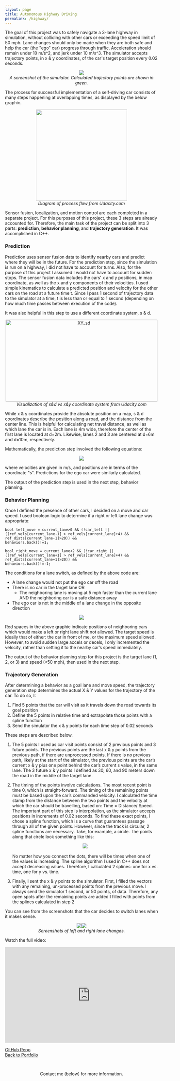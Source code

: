 ```yaml
---
layout: page
title: Autonomous Highway Driving
permalink: /highway/
---
```

The goal of this project was to safely navigate a 3-lane highway in simulation, without colliding with other cars or exceeding the speed limit of 50 mph. Lane changes should only be made when they are both safe and help the car (the "ego" car) progress through traffic. Acceleration should remain under 10 m/s^2, and jerk under 10 m/s^3. The simulator accepts trajectory points, in x & y coordinates, of the car's target position every 0.02 seconds.

<center><img src="https://i.ibb.co/LhpM5jD/HWDriving-Trajectory.png"></center>
<center><i>A screenshot of the simulator. Calculated trajectory points are shown in green.</i></center>

The process for successful implementation of a self-driving car consists of many steps happening at overlapping times, as displayed by the below graphic.

<center><img src="https://i.ibb.co/qJyNHLS/Process-overview.png" width="300"></center>
<center><i>Diagram of process flow from Udacity.com</i></center>

Sensor fusion, localization, and motion control are each completed in a separate project. For this purposes of this project, these 3 steps are already accounted for.
Therefore, the main task of the project can be split into 3 parts: <b>prediction</b>, <b>behavior planning</b>, and <b>trajectory generation</b>. It was accomplished in C++.

### Prediction
Prediction uses sensor fusion data to identify nearby cars and predict where they will be in the future. For the prediction step, since the simulation is run on a highway, I did not have to account for turns. Also, for the purpose of this project I assumed I would not have to account for sudden stops. The sensor fusion data includes the cars' x and y positions, in map coordinate, as well as the x and y components of their velocities. I used simple kinematics to calculate a predicted position and velocity for the other cars on the road at a future time t. Since I pass 1 second of trajectory data to the simulator at a time, t is less than or equal to 1 second (depending on how much time passes between execution of the code). 

It was also helpful in this step to use a different coordinate system, s & d. 

<center><img src="https://live.staticflickr.com/65535/47955424321_06b97d9469.jpg" width="500" height="269" alt="XY_sd"></center>
<center><i>Visualization of s&d vs x&y coordinate system from Udacity.com</i></center>

While x & y coordinates provide the absolute position on a map, s & d coordinates describe the position along a road, and the distance from the center line. This is helpful for calculating net travel distance, as well as which lane the car is in. Each lane is 4m wide, therefore the center of the first lane is located at d=2m. Likewise, lanes 2 and 3 are centered at d=6m and d=10m, respectively.

Mathematically, the prediction step involved the following equations:
<center><img src="https://live.staticflickr.com/65535/47955520731_3d1085bd24.jpg"></center>

where velocities are given in m/s, and positions are in terms of the coordinate "s". Predictions for the ego car were similarly calculated.

The output of the prediction step is used in the next step, behavior planning.

### Behavior Planning
Once I defined the presence of other cars, I decided on a move and car speed. I used boolean logic to determine if a right or left lane change was appropriate:

<code>bool left_move = current_lane>0 && (!car_left || ((ref_vels[current_lane-1] > ref_vels[current_lane]+4) && ref_dists[current_lane-1]>20)) && behaviors.back()!=1;</code>

<code>bool right_move = current_lane<2 && (!car_right || ((ref_vels[current_lane+1] > ref_vels[current_lane]+4) && ref_dists[current_lane+1]>20)) && behaviors.back()!=-1;</code>

The conditions for a lane switch, as defined by the above code are:
* A lane change would not put the ego car off the road
* There is no car in the target lane OR 
    * The neighboring lane is moving at 5 mph faster than the current lane AND the neighboring car is a safe distance away
* The ego car is not in the middle of a lane change in the opposite direction

<center><img src="https://i.ibb.co/YQ2XdFL/Behavior-Planning.jpg"></center>

Red spaces in the above graphic indicate positions of neighboring cars which would make a left or right lane shift not allowed. The target speed is ideally that of either: the car in front of me, or the maximum speed allowed. However, to avoid sudden large accels or decels, I only incremented the velocity, rather than setting it to the nearby car’s speed immediately.

The output of the behavior planning step for this project is the target lane (1, 2, or 3) and speed (<50 mph), then used in the next step.

### Trajectory Generation
After determining a behavior as a goal lane and move speed, the trajectory generation step determines the actual X & Y values for the trajectory of the car. To do so, I:

1. Find 5 points that the car will visit as it travels down the road towards its goal position
2. Define the 5 points in relative time and extrapolate those points with a spline function
3. Send the simulator the x & y points for each time step of 0.02 seconds

These steps are described below.

1. The 5 points I used as car visit points consist of 2 previous points and 3 future points. The previous points are the last x & y points from the previous path, if there are unprocessed points. If there is no previous path, likely at the start of the simulator, the previous points are the car’s current x & y plus one point behind the car’s current s value, in the same lane. The 3 future x & y points I defined as 30, 60, and 90 meters down the road in the middle of the target lane.

2. The timing of the points involve calculations. The most recent point is time 0, which is straight-forward. The timing of the remaining points must be based upon the car’s commanded velocity. I calculated the time stamp from the distance between the two points and the velocity at which the car should be travelling, based on: Time = Distance/ Speed. <br>The important part of this step is interpolation, as the simulator accepts positions in increments of 0.02 seconds. To find these exact points, I chose a spline function, which is a curve that guarantees passage through all of the given points. However, since the track is circular, 2 spline functions are necessary. Take, for example, a circle. The points along that circle look something like this:<br><center><img src="https://live.staticflickr.com/65535/47955659341_6a95600f12.jpg"></center><br>No matter how you connect the dots, there will be times when one of the values is increasing. The spline algorithm I used in C++ does not accept decreasing values. Therefore, I calculated 2 splines: one for x vs. time, one for y vs. time.

3. Finally, I sent the x & y points to the simulator. First, I filled the vectors with any remaining, un-processed points from the previous move. I always send the simulator 1 second, or 50 points, of data. Therefore, any open spots after the remaining points are added I filled with points from the splines calculated in step 2

You can see from the screenshots that the car decides to switch lanes when it makes sense.
<center><img src="https://i.ibb.co/THFCg5N/right-shift.png"><img src="https://i.ibb.co/WxKMPyM/left-shift.png"></center>
<center><i>Screenshots of left and right lane changes.</i></center>

Watch the full video:

<center><iframe width="560" height="315" src="https://www.youtube.com/embed/DQPjBo8q4xA" frameborder="0" allow="accelerometer; autoplay; encrypted-media; gyroscope; picture-in-picture" allowfullscreen></iframe></center>

[GitHub Repo](https://github.com/mmeyer95/Highway_Driving)<br>
[Back to Portfolio](https://meredithmeyer.info/)

<br><center>Contact me (below) for more information.</center>
